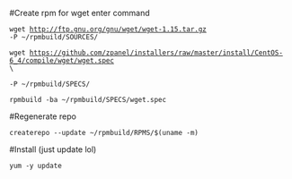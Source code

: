#Create rpm for wget enter command

<code>wget http://ftp.gnu.org/gnu/wget/wget-1.15.tar.gz -P ~/rpmbuild/SOURCES/</code>

<code>wget https://github.com/zpanel/installers/raw/master/install/CentOS-6_4/compile/wget/wget.spec \ </code>

<code>-P ~/rpmbuild/SPECS/</code>

<code>rpmbuild -ba ~/rpmbuild/SPECS/wget.spec</code>

#Regenerate repo

<code>createrepo --update ~/rpmbuild/RPMS/$(uname -m)</code>

#Install (just update lol)

<code>yum -y update</code>


